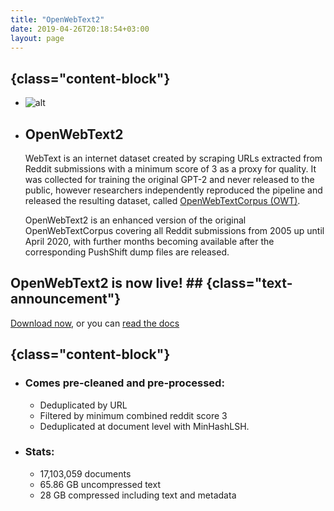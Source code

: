 ```yaml
---
title: "OpenWebText2"
date: 2019-04-26T20:18:54+03:00
layout: page
---
```


## {class="content-block"}
- ![alt](../../images/art4.png)
- ## OpenWebText2 
    WebText is an internet dataset created by scraping URLs extracted from Reddit submissions with a minimum score of 3 as a proxy for quality. It was collected for training the original GPT-2 and never released to the public, however researchers independently reproduced the pipeline and released the resulting dataset, called [OpenWebTextCorpus (OWT)](https://skylion007.github.io/OpenWebTextCorpus/).

    OpenWebText2 is an enhanced version of the original OpenWebTextCorpus covering all Reddit submissions from 2005 up until April 2020, with further months becoming available after the corresponding PushShift dump files are released.


## OpenWebText2 is now live! ## {class="text-announcement"}
[Download now](https://the-eye.eu/public/AI/pile_preliminary_components/openwebtext2.jsonl.zst.tar), or you can [read the docs](https://openwebtext2.readthedocs.io)


## {class="content-block"}
- ### Comes pre-cleaned and pre-processed:
    - Deduplicated by URL
    - Filtered by minimum combined reddit score 3
    - Deduplicated at document level with MinHashLSH.

- ### Stats:
    - 17,103,059 documents
    - 65.86 GB uncompressed text
    - 28 GB compressed including text and metadata
